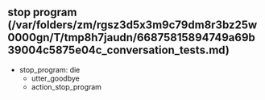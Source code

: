 ## stop program (/var/folders/zm/rgsz3d5x3m9c79dm8r3bz25w0000gn/T/tmp8h7jaudn/66875815894749a69b39004c5875e04c_conversation_tests.md)
* stop_program: die   <!-- predicted: deny: die -->
    - utter_goodbye   <!-- predicted: utter_happy -->
    - action_stop_program   <!-- predicted: action_listen -->


